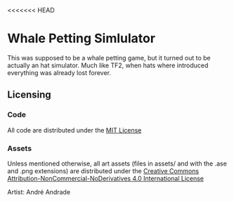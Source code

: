 <<<<<<< HEAD
# Whale Petting Simlulator
This was supposed to be a whale petting game, but it turned out to be actually an hat simulator. Much like TF2, when hats where introduced everything was already lost forever.

## Licensing

### Code

All code are distributed under the [MIT License](LICENSE)

### Assets

Unless mentioned otherwise, all art assets (files in assets/ and with the .ase and .png extensions) are distributed under the [Creative Commons Attribution-NonCommercial-NoDerivatives 4.0 International License](http://creativecommons.org/licenses/by-nc-nd/4.0/)

Artist: André Andrade
